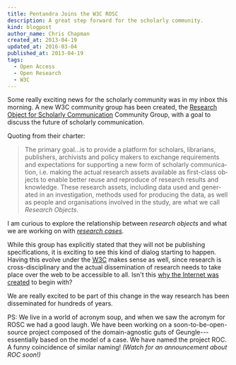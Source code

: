 ```yaml
---
title: Pentandra Joins the W3C ROSC
description: A great step forward for the scholarly community.
kind: blogpost
author_name: Chris Chapman
created_at: 2013-04-19
updated_at: 2016-03-04
published_at: 2013-04-19
tags:
  - Open Access
  - Open Research
  - W3C
---
```


Some really exciting news for the scholarly community was in my inbox this
morning. A new W3C community group has been created, the [Research Object for
Scholarly Communication][rosc] Community Group, with a goal to discuss the
future of scholarly communication.

<!--MORE-->

Quoting from their charter:

<div class="bq grab" lang="en-GB">

> The primary goal...is to provide a platform for scholars, librarians,
> publishers, archivists and policy makers to exchange requirements and
> expectations for supporting a new form of scholarly communication, i.e.
> making the actual research assets available as first-class objects to enable
> better reuse and reproduce of research results and knowledge. These research
> assets, including data used and generated in an investigation, methods used
> for producing the data, as well as people and organisations involved in the
> study, are what we call <dfn id="def:research-objects">Research
> Objects</dfn>.

</div>

I am curious to explore the relationship between _research objects_ and what we
are working on with [_research cases_](/research/process/#the-research-case).

While this group has explicitly stated that they will not be publishing
specifications, it is exciting to see this kind of dialog starting to happen.
Having this evolve under the [W3C](http://www.w3.org/) makes sense as well,
since research is cross-disciplinary and the actual dissemination of research
needs to take place over the web to be accessible to all. Isn't this [why the
Internet was created][Arpanet] to begin with?

We are really excited to be part of this change in the way research has been
disseminated for hundreds of years.

PS: We live in a world of acronym soup, and when we saw the acronym for ROSC we
had a good laugh. We have been working on a soon-to-be-open-source project
composed of the domain-agnostic guts of Geungle---essentially based on the
model of a case. We have named the project ROC. A funny coincidence of similar
naming! _(Watch for an announcement about ROC soon!)_

[rosc]: <http://www.w3.org/community/rosc/>
[arpanet]: <http://en.wikipedia.org/wiki/Arpanet> "Arpanet on Wikipedia"
